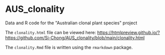 # AUS_clonality
Data and R code for the "Australian clonal plant species" project

The `clonality.html` file can be viewed here: https://htmlpreview.github.io/?https://github.com/Si-Chong/AUS_clonality/blob/main/clonality.html

The `clonality.Rmd` file is written using the `rmarkdown` package.

